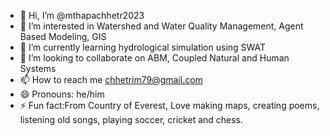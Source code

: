 - 👋 Hi, I’m @mthapachhetr2023
- 👀 I’m interested in Watershed and Water Quality Management, Agent Based Modeling, GIS 
- 🌱 I’m currently learning hydrological simulation using SWAT
- 💞️ I’m looking to collaborate on ABM, Coupled Natural and Human Systems
- 📫 How to reach me chhetrim79@gmail.com
- 😄 Pronouns: he/him
- ⚡ Fun fact:From Country of Everest, Love making maps, creating poems, listening old songs, playing soccer, cricket and chess.

<!---
mthapachhetr2023/mthapachhetr2023 is a ✨ special ✨ repository because its `README.md` (this file) appears on your GitHub profile.
You can click the Preview link to take a look at your changes.
--->
